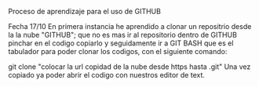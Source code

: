 Proceso de aprendizaje para el uso de GITHUB

Fecha 17/10
En primera instancia he aprendido a clonar un repositrio desde la la nube "GITHUB"; que no es mas ir al repositorio dentro de GITHUB pinchar en el codigo copiarlo y seguidamente ir a GIT BASH que es el tabulador para poder clonar los codigos, con el siguiente comando:

git clone "colocar la url copidad de la nube desde https hasta .git"
Una vez copiado ya poder abrir el codigo con nuestros editor de text.

